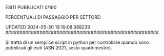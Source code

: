 ESITI PUBBLICATI 0/190 

PERCENTUALI DI PASSAGGIO PER SETTORE:

UPDATED 2024-05-30 19:19:08.388239
###################################################### 

Si tratta di un semplice script in python per controllare quando sono pubblicati gli esiti (ASN 2021, sesto quadrimestre).

